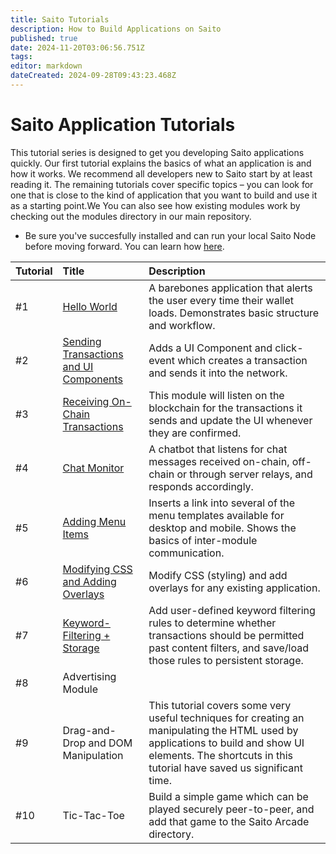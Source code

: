 ```yaml
---
title: Saito Tutorials
description: How to Build Applications on Saito
published: true
date: 2024-11-20T03:06:56.751Z
tags: 
editor: markdown
dateCreated: 2024-09-28T09:43:23.468Z
---
```


# Saito Application Tutorials

This tutorial series is designed to get you developing Saito applications quickly. Our first tutorial explains the basics of what an application is and how it works. We recommend all developers new to Saito start by at least reading it. The remaining tutorials cover specific topics – you can look for one that is close to the kind of application that you want to build and use it as a starting point.We  You can also see how existing modules work by checking out the modules directory in our main repository.

- Be sure you've succesfully installed and can run your local Saito Node before moving forward. You can learn how [here](https://wiki.saito.io/en/tech/installation).

| Tutorial    | Title | Description |
|:----------- |:----- |:----------- |
| #1          | [Hello World](/tech/tutorials/01) | A barebones application that alerts the user every time their wallet loads. Demonstrates basic structure and workflow. |
| #2          | [Sending Transactions and UI Components](/tech/tutorials/02) | Adds a UI Component and  click-event which creates a transaction and sends it into the network. |
| #3          | [Receiving On-Chain Transactions](/tech/tutorials/03) | This module will listen on the blockchain for the transactions it sends and update the UI whenever they are confirmed. |
| #4          | [Chat Monitor](/tech/tutorials/04) | A chatbot that listens for chat messages received on-chain, off-chain or through server relays, and responds accordingly. |
| #5          | [Adding Menu Items](/tech/tutorials/05) | Inserts a link into several of the menu templates available for desktop and mobile. Shows the basics of inter-module communication. |
| #6          | [Modifying CSS and Adding Overlays](/tech/tutorials/06) | Modify CSS (styling) and add overlays for any existing application. |
| #7          | [Keyword-Filtering + Storage](/tech/tutorials/07) | Add user-defined keyword filtering rules to determine whether transactions should be permitted past content filters, and save/load those rules to persistent storage.  |
| #8          | Advertising Module |  |
| #9          | Drag-and-Drop and DOM Manipulation | This tutorial covers some very useful techniques for creating an manipulating the HTML used by applications to build and show UI elements. The shortcuts in this tutorial have saved us significant time. |
| #10          | Tic-Tac-Toe | Build a simple game which can be played securely peer-to-peer, and add that game to the Saito Arcade directory.  |

